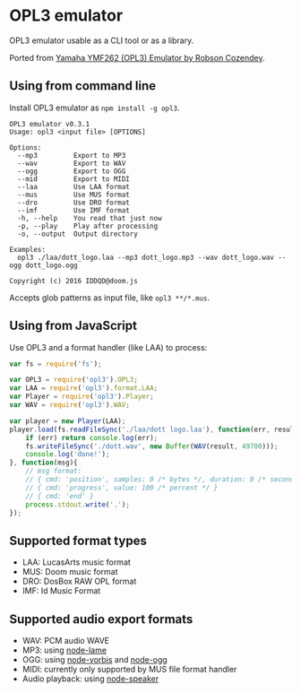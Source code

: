 # OPL3 emulator

OPL3 emulator usable as a CLI tool or as a library.

Ported from [Yamaha YMF262 (OPL3) Emulator by Robson Cozendey](http://opl3.cozendey.com/).

## Using from command line

Install OPL3 emulator as ```npm install -g opl3```.

```
OPL3 emulator v0.3.1
Usage: opl3 <input file> [OPTIONS]

Options:
  --mp3         Export to MP3
  --wav         Export to WAV
  --ogg         Export to OGG
  --mid         Export to MIDI
  --laa         Use LAA format
  --mus         Use MUS format
  --dro         Use DRO format
  --imf         Use IMF format
  -h, --help    You read that just now
  -p, --play    Play after processing
  -o, --output  Output directory

Examples:
  opl3 ./laa/dott_logo.laa --mp3 dott_logo.mp3 --wav dott_logo.wav --ogg dott_logo.ogg

Copyright (c) 2016 IDDQD@doom.js
```

Accepts glob patterns as input file, like ```opl3 **/*.mus```.

## Using from JavaScript

Use OPL3 and a format handler (like LAA) to process:

```javascript
var fs = require('fs');

var OPL3 = require('opl3').OPL3;
var LAA = require('opl3').format.LAA;
var Player = require('opl3').Player;
var WAV = require('opl3').WAV;

var player = new Player(LAA);
player.load(fs.readFileSync('./laa/dott logo.laa'), function(err, result){
    if (err) return console.log(err);
    fs.writeFileSync('./dott.wav', new Buffer(WAV(result, 49700)));
    console.log('done!');
}, function(msg){
    // msg format:
    // { cmd: 'position', samples: 0 /* bytes */, duration: 0 /* seconds */ }
    // { cmd: 'progress', value: 100 /* percent */ }
    // { cmd: 'end' }
    process.stdout.write('.');
});
```

## Supported format types

* LAA: LucasArts music format
* MUS: Doom music format
* DRO: DosBox RAW OPL format
* IMF: Id Music Format

## Supported audio export formats

* WAV: PCM audio WAVE
* MP3: using [node-lame](https://github.com/TooTallNate/node-lame)
* OGG: using [node-vorbis](https://github.com/TooTallNate/node-vorbis) and [node-ogg](https://github.com/TooTallNate/node-ogg)
* MIDI: currently only supported by MUS file format handler
* Audio playback: using [node-speaker](https://github.com/TooTallNate/node-speaker)